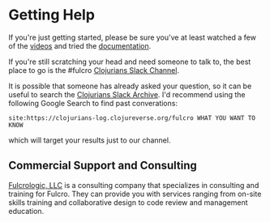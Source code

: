 # Getting Help

If you're just getting started, please be sure you've at least watched a few of the
[videos](https://www.youtube.com/playlist?list=PLVi9lDx-4C_T_gsmBQ_2gztvk6h_Usw6R) and tried
the [documentation](docs.html).

If you're still scratching your head and need someone to talk to, the best place to go
is the #fulcro [Clojurians Slack Channel](https://clojurians.slack.com/).

It is possible that someone has already asked your question, so it can be useful to search the 
[Clojurians Slack Archive](https://clojurians-log.clojureverse.org/).
I'd recommend using the following Google Search to find past converations:

```
site:https://clojurians-log.clojureverse.org/fulcro WHAT YOU WANT TO KNOW
```

which will target your results just to our channel.

## Commercial Support and Consulting

[Fulcrologic, LLC](http://www.fulcrologic.com) is a consulting company
that specializes in consulting and training for Fulcro. They can provide
you with services ranging from on-site skills training and collaborative design
to code review and management education.
